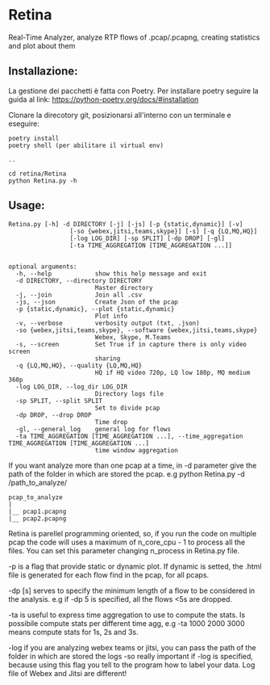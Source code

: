 # Retina
Real-Time Analyzer, analyze RTP flows of .pcap/.pcapng, creating statistics and plot about them

## Installazione:

La gestione dei pacchetti è fatta con Poetry. 
Per installare poetry seguire la guida al link: https://python-poetry.org/docs/#installation

Clonare la direcotory git, posizionarsi all'interno con un terminale e eseguire:
```
poetry install
poetry shell (per abilitare il virtual env)

..

cd retina/Retina
python Retina.py -h
```
## Usage: 
```
Retina.py [-h] -d DIRECTORY [-j] [-js] [-p {static,dynamic}] [-v]
                 [-so {webex,jitsi,teams,skype}] [-s] [-q {LQ,MQ,HQ}]
                 [-log LOG_DIR] [-sp SPLIT] [-dp DROP] [-gl]
                 [-ta TIME_AGGREGATION [TIME_AGGREGATION ...]]


optional arguments:
  -h, --help            show this help message and exit
  -d DIRECTORY, --directory DIRECTORY
                        Master directory
  -j, --join            Join all .csv
  -js, --json           Create Json of the pcap
  -p {static,dynamic}, --plot {static,dynamic}
                        Plot info
  -v, --verbose         verbosity output (txt, .json)
  -so {webex,jitsi,teams,skype}, --software {webex,jitsi,teams,skype}
                        Webex, Skype, M.Teams
  -s, --screen          Set True if in capture there is only video screen
                        sharing
  -q {LQ,MQ,HQ}, --quality {LQ,MQ,HQ}
                        HQ if HQ video 720p, LQ low 180p, MQ medium 360p
  -log LOG_DIR, --log_dir LOG_DIR
                        Directory logs file
  -sp SPLIT, --split SPLIT
                        Set to divide pcap
  -dp DROP, --drop DROP
                        Time drop
  -gl, --general_log    general log for flows
  -ta TIME_AGGREGATION [TIME_AGGREGATION ...], --time_aggregation TIME_AGGREGATION [TIME_AGGREGATION ...]
                        time window aggregation
```

If you want analyze more than one pcap at a time, in -d parameter give the path of the folder in which are stored the pcap.
e.g python Retina.py -d /path_to_analyze/

```
pcap_to_analyze
|
|__ pcap1.pcapng
|__ pcap2.pcapng
```
    
Retina is parellel programming oriented, so, if you run the code on multiple pcap the code will uses a maximum of n_core_cpu - 1 to process all the files. You can set this parameter changing n_process in Retina.py file.

-p is a flag that provide static or dynamic plot. If dynamic is setted, the .html file is generated for each flow find in the pcap, for all pcaps.

-dp [s] serves to specify the minimum length of a flow to be considered in the analysis. e.g if -dp 5 is specified, all the flows <5s are dropped.

-ta is useful to express time aggregation to use to compute the stats. Is possibile compute stats per different time agg, e.g
-ta 1000 2000 3000 means compute stats for 1s, 2s and 3s.

-log if you are analyzing webex teams or jitsi, you can pass the path of the folder in which are stored the logs
-so really important if -log is specified, because using this flag you tell to the program how to label your data. Log file of Webex and Jitsi are different!
